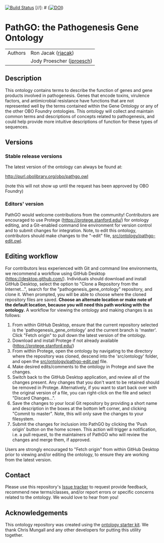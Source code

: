 [![Build Status](https://travis-ci.org/rjacak/pathogenesis-gene-ontology.svg?branch=master)](https://travis-ci.org/rjacak/pathogenesis-gene-ontology)
[//]: # ([![DOI](https://zenodo.org/badge/13996/rjacak/pathogenesis-gene-ontology.svg)](https://zenodo.org/badge/latestdoi/13996/rjacak/pathogenesis-gene-ontology))

# PathGO: the Pathogenesis Gene Ontology

| | |
|---|---|
| Authors | Ron Jacak ([rjacak](http://github.com/rjacak)) |
| | Jody Proescher ([jproesch](https://github.com/jproesch)) |

## Description

This ontology contains terms to describe the function of genes and gene products involved in pathogenesis.  Genes that encode toxins, virulence factors, and antimicrobial resistance have functions that are not represented well by the terms contained within the Gene Ontology or any of the other OBO Foundry ontologies.  This ontology will collect and maintain common terms and descriptions of concepts related to pathogenesis, and could help provide more intuitive descriptions of function for these types of sequences.

## Versions

### Stable release versions

The latest version of the ontology can always be found at:

http://purl.obolibrary.org/obo/pathgo.owl

(note this will not show up until the request has been approved by OBO Foundry)

### Editors' version

PathGO would welcome contributions from the community!  Contributors are encouraged to use Protege (https://protege.stanford.edu/) for ontology editing, and a Git-enabled command line environment for version control and to submit changes for integration.  Note, to edit this ontology, contributors should make changes to the "-edit" file, [src/ontology/pathgo-edit.owl](src/ontology/pathgo-edit.owl).

## Editing workflow

For contributors less experienced with Git and command line environments, we recommend a workflow using GitHub Desktop (https://desktop.github.com/).  Individuals should download and install GitHub Desktop, select the option to "Clone a Repository from the Internet...", search for the "pathogenesis_gene_ontology" repository, and clone it.  When prompted, you will be able to choose where the cloned repository files are saved.  **Choose an alternate location or make note of the default location, because you will need this path working with the ontology.**  A workflow for viewing the ontology and making changes is as follows:

1. From within GitHub Desktop, ensure that the current repository selected is the 'pathogenesis_gene_ontology' and the current branch is 'master'.  Click "Fetch origin" to pull down the latest version of the ontology. 
2. Download and install Protege if not already available (https://protege.stanford.edu/)
3. From within Protege, open the ontology by navigating to the directory where the repository was cloned, descend into the 'src/ontology' folder, and open the [src/ontology/pathgo-edit.owl](src/ontology/pathgo-edit.owl) file. 
4. Make desired edits/comments to the ontology in Protege and save the changes.
5. Switch back to the GitHub Desktop application, and review all of the changes present.  Any changes that you don't want to be retained should be removed in Protege.  Alternatively, if you want to start back over with the original version of a file, you can right-click on the file and select "Discard Changes...".
6. Save the changes to your local Git repository by providing a short name and description in the boxes at the bottom left corner, and clicking "Commit to master".  Note, this will only save the changes to your filesystem.
7. Submit the changes for inclusion into PathGO by clicking the 'Push origin' button on the home screen.  This action will trigger a notification, i.e. a pull request, to the maintainers of PathGO who will review the changes and merge them, if approved.

Users are strongly encouraged to "Fetch origin" from within GitHub Desktop prior to viewing and/or editing the ontology, to ensure they are working from the latest version. 

## Contact

Please use this repository's [Issue tracker](https://github.com/rjacak/pathogenesis-gene-ontology/issues) to request provide feedback, recommend new terms/classes, and/or report errors or specific concerns related to the ontology.  We would love to hear from you!

## Acknowledgements

This ontology repository was created using the [ontology starter kit](https://github.com/INCATools/ontology-starter-kit).  We thank Chris Mungall and any other developers for putting this utility together.
